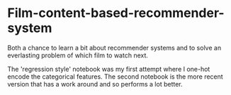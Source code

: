 # Film-content-based-recommender-system

Both a chance to learn a bit about recommender systems and to solve an everlasting problem of which film to watch next.

The 'regression style' notebook was my first attempt where I one-hot encode the categorical features. The second notebook is the more recent version that has a work around and so performs a lot better.
